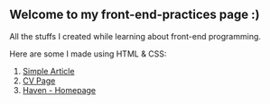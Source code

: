 ## Welcome to my front-end-practices page :)
All the stuffs I created while learning about front-end programming.

Here are some I made using HTML & CSS:
<ol>
  <li><a href="https://github.com/thisisindah/front-end-practices/tree/main/simple-article" target="_blank">Simple Article</a></li>
  <li><a href="https://github.com/thisisindah/front-end-practices/tree/main/cv-page" target="_blank">CV Page</a></li>
  <li><a href="https://github.com/thisisindah/front-end-practices/tree/main/Haven" target="_blank">Haven - Homepage</a></li>
  </ol>
